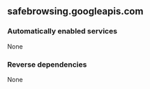 ## safebrowsing.googleapis.com

### Automatically enabled services

None

### Reverse dependencies

None
